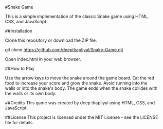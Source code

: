 #Snake Game

This is a simple implementation of the classic Snake game using HTML, CSS, and JavaScript.

##Installation

Clone this repository or download the ZIP file.

git clone https://github.com/deepthapliyal/Snake-Game.git

Open index.html in your web browser.

##How to Play

Use the arrow keys to move the snake around the game board.
Eat the red food to increase your score and grow the snake.
Avoid running into the walls or into the snake's body.
The game ends when the snake collides with the walls or its own body.

##Credits
This game was created by deep thapliyal using HTML, CSS, and JavaScript.

##License
This project is licensed under the MIT License - see the LICENSE file for details.




